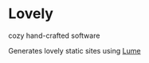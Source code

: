 # Lovely

cozy hand-crafted software

Generates lovely static sites using [Lume](https://lume.land/)
